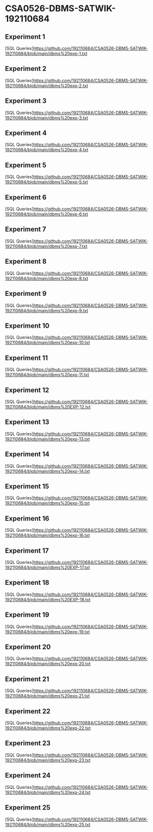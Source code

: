 # CSA0526-DBMS-SATWIK-192110684

## Experiment 1
[SQL Queries]https://github.com/192110684/CSA0526-DBMS-SATWIK-192110684/blob/main/dbms%20exp-1.txt

## Experiment 2
[SQL Queries]https://github.com/192110684/CSA0526-DBMS-SATWIK-192110684/blob/main/dbms%20exp-2.txt

## Experiment 3
[SQL Queries]https://github.com/192110684/CSA0526-DBMS-SATWIK-192110684/blob/main/dbms%20exp-3.txt

## Experiment 4
[SQL Queries]https://github.com/192110684/CSA0526-DBMS-SATWIK-192110684/blob/main/dbms%20exp-4.txt

## Experiment 5
[SQL Queries]https://github.com/192110684/CSA0526-DBMS-SATWIK-192110684/blob/main/dbms%20exp-5.txt

## Experiment 6
[SQL Queries]https://github.com/192110684/CSA0526-DBMS-SATWIK-192110684/blob/main/dbms%20exp-6.txt

## Experiment 7
[SQL Queries]https://github.com/192110684/CSA0526-DBMS-SATWIK-192110684/blob/main/dbms%20exp-7.txt

## Experiment 8
[SQL Queries]https://github.com/192110684/CSA0526-DBMS-SATWIK-192110684/blob/main/dbms%20exp-8.txt

## Experiment 9
[SQL Queries]https://github.com/192110684/CSA0526-DBMS-SATWIK-192110684/blob/main/dbms%20exp-9.txt

## Experiment 10
[SQL Queries]https://github.com/192110684/CSA0526-DBMS-SATWIK-192110684/blob/main/dbms%20exp-10.txt

## Experiment 11
[SQL Queries]https://github.com/192110684/CSA0526-DBMS-SATWIK-192110684/blob/main/dbms%20exp-11.txt

## Experiment 12
[SQL Queries]https://github.com/192110684/CSA0526-DBMS-SATWIK-192110684/blob/main/dbms%20EXP-12.txt

## Experiment 13
[SQL Queries]https://github.com/192110684/CSA0526-DBMS-SATWIK-192110684/blob/main/dbms%20exp-13.txt

## Experiment 14
[SQL Queries]https://github.com/192110684/CSA0526-DBMS-SATWIK-192110684/blob/main/dbms%20exp-14.txt

## Experiment 15
[SQL Queries]https://github.com/192110684/CSA0526-DBMS-SATWIK-192110684/blob/main/dbms%20exp-15.txt

## Experiment 16
[SQL Queries]https://github.com/192110684/CSA0526-DBMS-SATWIK-192110684/blob/main/dbms%20exp-16.txt

## Experiment 17
[SQL Queries]https://github.com/192110684/CSA0526-DBMS-SATWIK-192110684/blob/main/dbms%20EXP-17.txt

## Experiment 18
[SQL Queries]https://github.com/192110684/CSA0526-DBMS-SATWIK-192110684/blob/main/dbms%20EXP-18.txt

## Experiment 19
[SQL Queries]https://github.com/192110684/CSA0526-DBMS-SATWIK-192110684/blob/main/dbms%20exp-19.txt

## Experiment 20
[SQL Queries]https://github.com/192110684/CSA0526-DBMS-SATWIK-192110684/blob/main/dbms%20exp-20.txt

## Experiment 21
[SQL Queries]https://github.com/192110684/CSA0526-DBMS-SATWIK-192110684/blob/main/dbms%20exp-21.txt

## Experiment 22
[SQL Queries]https://github.com/192110684/CSA0526-DBMS-SATWIK-192110684/blob/main/dbms%20exp-22.txt

## Experiment 23
[SQL Queries]https://github.com/192110684/CSA0526-DBMS-SATWIK-192110684/blob/main/dbms%20exp-23.txt

## Experiment 24
[SQL Queries]https://github.com/192110684/CSA0526-DBMS-SATWIK-192110684/blob/main/dbms%20exp-24.txt

## Experiment 25
[SQL Queries]https://github.com/192110684/CSA0526-DBMS-SATWIK-192110684/blob/main/dbms%20exp-25.txt
